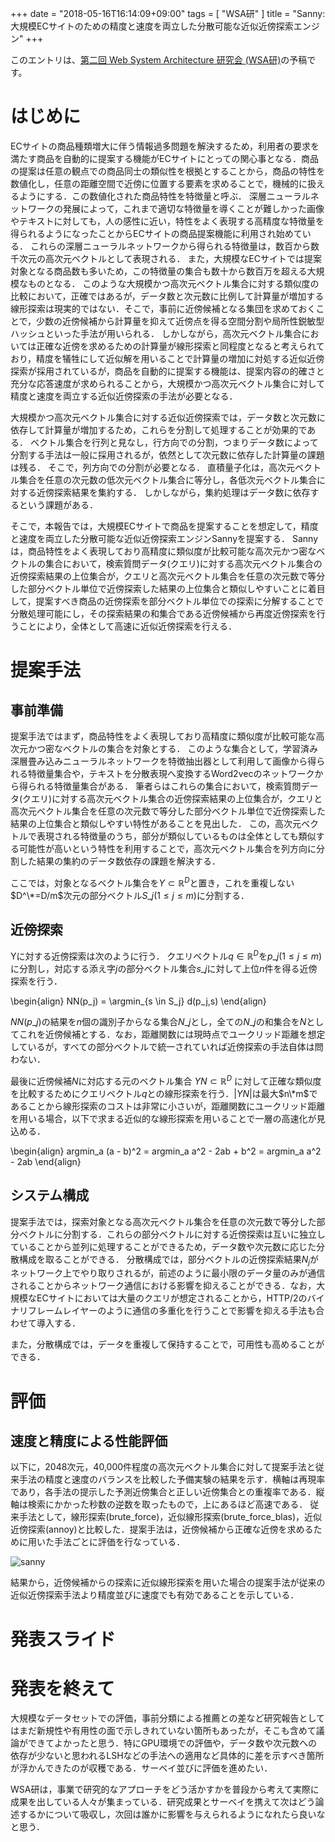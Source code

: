 +++
date = "2018-05-16T16:14:09+09:00"
tags = [ "WSA研" ]
title = "Sanny: 大規模ECサイトのための精度と速度を両立した分散可能な近似近傍探索エンジン"
+++

このエントリは、[第二回 Web System Architecture 研究会 (WSA研)](http://websystemarchitecture.hatenablog.jp/entry/2018/03/22/104006)の予稿です。

# はじめに

ECサイトの商品種類増大に伴う情報過多問題を解決するため，利用者の要求を満たす商品を自動的に提案する機能がECサイトにとっての関心事となる．商品の提案は任意の観点での商品同士の類似性を根拠とすることから，商品の特性を数値化し，任意の距離空間で近傍に位置する要素を求めることで，機械的に扱えるようにする．この数値化された商品特性を特徴量と呼ぶ．
深層ニューラルネットワークの発展によって，これまで適切な特徴量を導くことが難しかった画像やテキストに対しても，人の感性に近い，特性をよく表現する高精度な特徴量を得られるようになったことからECサイトの商品提案機能に利用され始めている．
これらの深層ニューラルネットワークから得られる特徴量は，数百から数千次元の高次元ベクトルとして表現される．
また，大規模なECサイトでは提案対象となる商品数も多いため，この特徴量の集合も数十から数百万を超える大規模なものとなる．
このような大規模かつ高次元ベクトル集合に対する類似度の比較において，正確ではあるが，データ数と次元数に比例して計算量が増加する線形探索は現実的ではない．そこで，事前に近傍候補となる集団を求めておくことで，少数の近傍候補から計算量を抑えて近傍点を得る空間分割や局所性鋭敏型ハッシュといった手法が用いられる．
しかしながら，高次元ベクトル集合においては正確な近傍を求めるための計算量が線形探索と同程度となると考えられており，精度を犠牲にして近似解を用いることで計算量の増加に対処する近似近傍探索が採用されているが，商品を自動的に提案する機能は、提案内容の的確さと充分な応答速度が求められることから，大規模かつ高次元ベクトル集合に対して精度と速度を両立する近似近傍探索の手法が必要となる．

大規模かつ高次元ベクトル集合に対する近似近傍探索では，データ数と次元数に依存して計算量が増加するため，これらを分割して処理することが効果的である．
ベクトル集合を行列と見なし，行方向での分割，つまりデータ数によって分割する手法は一般に採用されるが，依然として次元数に依存した計算量の課題は残る．
そこで，列方向での分割が必要となる．
直積量子化は，高次元ベクトル集合を任意の次元数の低次元ベクトル集合に等分し，各低次元ベクトル集合に対する近傍探索結果を集約する．
しかしながら，集約処理はデータ数に依存するという課題がある．

そこで，本報告では，大規模ECサイトで商品を提案することを想定して，精度と速度を両立した分散可能な近似近傍探索エンジンSannyを提案する．
Sannyは，商品特性をよく表現しており高精度に類似度が比較可能な高次元かつ密なベクトルの集合において，検索質問データ(クエリ)に対する高次元ベクトル集合の近傍探索結果の上位集合が，クエリと高次元ベクトル集合を任意の次元数で等分した部分ベクトル単位で近傍探索した結果の上位集合と類似しやすいことに着目して，提案すべき商品の近傍探索を部分ベクトル単位での探索に分解することで分散処理可能にし，その探索結果の和集合である近傍候補から再度近傍探索を行うことにより，全体として高速に近似近傍探索を行える．

# 提案手法

## 事前準備

提案手法ではまず，商品特性をよく表現しており高精度に類似度が比較可能な高次元かつ密なベクトルの集合を対象とする．
このような集合として，学習済み深層畳み込みニューラルネットワークを特徴抽出器として利用して画像から得られる特徴量集合や，テキストを分散表現へ変換するWord2vecのネットワークから得られる特徴量集合がある．
筆者らはこれらの集合において，検索質問データ(クエリ)に対する高次元ベクトル集合の近傍探索結果の上位集合が，クエリと高次元ベクトル集合を任意の次元数で等分した部分ベクトル単位で近傍探索した結果の上位集合と類似しやすい特性があることを見出した．
この，高次元ベクトルで表現される特徴量のうち，部分が類似しているものは全体としても類似する可能性が高いという特性を利用することで，高次元ベクトル集合を列方向に分割した結果の集約のデータ数依存の課題を解決する．

ここでは，対象となるベクトル集合を$Y \subset \mathbb{R}^D$と置き，これを重複しない$D^\*=D/m$次元の部分ベクトル$S\_j(1 \leq j \leq m)$に分割する．

## 近傍探索

Yに対する近傍探索は次のように行う．
クエリベクトル$q \in \mathbb{R}^D$を$p\_j (1 \leq j \leq m)$に分割し，対応する添え字$j$の部分ベクトル集合$s\_j$に対して上位$n$件を得る近傍探索を行う．

\begin{align}
NN(p\_j) = \argmin\_{s \in S\_j} d(p\_j,s)
\end{align}

$NN(p\_j)$の結果を$n$個の識別子からなる集合$N\_j$とし，全ての$N\_j$の和集合を$N$としてこれを近傍候補とする．なお，距離関数には現時点でユークリッド距離を想定しているが，すべての部分ベクトルで統一されていれば近傍探索の手法自体は問わない．

最後に近傍候補$N$に対応する元のベクトル集合 $YN \subset \mathbb{R}^D$ に対して正確な類似度を比較するためにクエリベクトル$q$との線形探索を行う．$|YN|$は最大$n\*m$であることから線形探索のコストは非常に小さいが，距離関数にユークリッド距離を用いる場合，以下で求まる近似的な線形探索を用いることで一層の高速化が見込める．

\begin{align}
argmin\_a (a - b)^2 = argmin\_a a^2 - 2ab + b^2 = argmin\_a a^2 - 2ab
\end{align}

## システム構成

提案手法では，探索対象となる高次元ベクトル集合を任意の次元数で等分した部分ベクトルに分割する．これらの部分ベクトルに対する近傍探索は互いに独立していることから並列に処理することができるため，データ数や次元数に応じた分散構成を取ることができる．
分散構成では，部分ベクトルの近傍探索結果$N_j$がネットワーク上でやり取りされるが，前述のように最小限のデータ量のみが通信されることからネットワーク通信における影響を抑えることができる．なお，大規模なECサイトにおいては大量のクエリが想定されることから，HTTP/2のバイナリフレームレイヤーのように通信の多重化を行うことで影響を抑える手法も合わせて導入する．

また，分散構成では，データを重複して保持することで，可用性も高めることができる．

# 評価

## 速度と精度による性能評価

以下に，2048次元，40,000件程度の高次元ベクトル集合に対して提案手法と従来手法の精度と速度のバランスを比較した予備実験の結果を示す．横軸は再現率であり，各手法の提示した予測近傍集合と正しい近傍集合との重複率である．縦軸は検索にかかった秒数の逆数を取ったもので，上にあるほど高速である．
従来手法として，線形探索(brute_force)，近似線形探索(brute_force_blas)，近似近傍探索(annoy)と比較した．提案手法は，近傍候補から正確な近傍を求めるために用いた手法ごとに評価を行なっている．

![sanny](https://user-images.githubusercontent.com/1845486/39663980-251292b2-50b7-11e8-84ce-b072f4c42e3a.png)

結果から，近傍候補からの探索に近似線形探索を用いた場合の提案手法が従来の近似近傍探索手法より精度並びに速度でも有効であることを示している．

# 発表スライド

<script async class="speakerdeck-embed" data-id="892943b4cfe14595ae1f5df01386389e" data-ratio="1.77777777777778" src="//speakerdeck.com/assets/embed.js"></script>

# 発表を終えて

大規模なデータセットでの評価，事前分類による推薦との差など研究報告としてはまだ新規性や有用性の面で示しきれていない箇所もあったが，そこも含めて議論ができてよかったと思う．特にGPU環境での評価や，データ数や次元数への依存が少ないと思われるLSHなどの手法への適用など具体的に差を示すべき箇所が浮かんできたのが収穫である．サーベイ並びに評価を進めたい．

WSA研は，事業で研究的なアプローチをどう活かすかを普段から考えて実際に成果を出している人々が集まっている．研究成果とサーベイを携えて次はどう論述するかについて吸収し，次回は誰かに影響を与えられるようになれたら良いなと思う．
